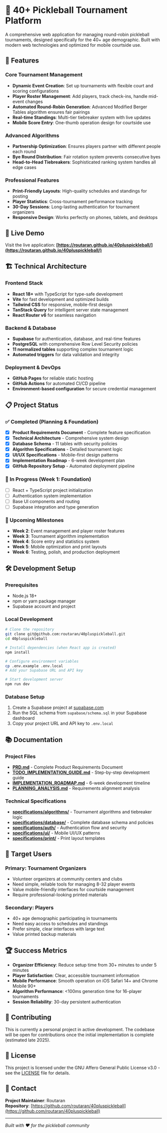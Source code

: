# 🏓 40+ Pickleball Tournament Platform

A comprehensive web application for managing round-robin pickleball tournaments, designed specifically for the 40+ age demographic. Built with modern web technologies and optimized for mobile courtside use.

## 🌟 Features

### Core Tournament Management
- **Dynamic Event Creation**: Set up tournaments with flexible court and scoring configurations
- **Player Roster Management**: Add players, track check-ins, handle mid-event changes
- **Automated Round-Robin Generation**: Advanced Modified Berger Tables algorithm ensures fair pairings
- **Real-time Standings**: Multi-tier tiebreaker system with live updates
- **Mobile Score Entry**: One-thumb operation design for courtside use

### Advanced Algorithms
- **Partnership Optimization**: Ensures players partner with different people each round
- **Bye Round Distribution**: Fair rotation system prevents consecutive byes
- **Head-to-Head Tiebreakers**: Sophisticated ranking system handles all edge cases

### Professional Features
- **Print-Friendly Layouts**: High-quality schedules and standings for posting
- **Player Statistics**: Cross-tournament performance tracking
- **30-Day Sessions**: Long-lasting authentication for tournament organizers
- **Responsive Design**: Works perfectly on phones, tablets, and desktops

## 🚀 Live Demo

Visit the live application: **[https://routaran.github.io/40pluspickleball/](https://routaran.github.io/40pluspickleball/)**

## 🏗️ Technical Architecture

### Frontend Stack
- **React 18+** with TypeScript for type-safe development
- **Vite** for fast development and optimized builds
- **Tailwind CSS** for responsive, mobile-first design
- **TanStack Query** for intelligent server state management
- **React Router v6** for seamless navigation

### Backend & Database
- **Supabase** for authentication, database, and real-time features
- **PostgreSQL** with comprehensive Row Level Security policies
- **11 normalized tables** supporting complex tournament logic
- **Automated triggers** for data validation and integrity

### Deployment & DevOps
- **GitHub Pages** for reliable static hosting
- **GitHub Actions** for automated CI/CD pipeline
- **Environment-based configuration** for secure credential management

## 📋 Project Status

### ✅ Completed (Planning & Foundation)
- [x] **Product Requirements Document** - Complete feature specification
- [x] **Technical Architecture** - Comprehensive system design
- [x] **Database Schema** - 11 tables with security policies
- [x] **Algorithm Specifications** - Detailed tournament logic
- [x] **UI/UX Specifications** - Mobile-first design patterns
- [x] **Implementation Roadmap** - 6-week development plan
- [x] **GitHub Repository Setup** - Automated deployment pipeline

### 🔄 In Progress (Week 1: Foundation)
- [ ] React + TypeScript project initialization
- [ ] Authentication system implementation
- [ ] Base UI components and routing
- [ ] Supabase integration and type generation

### 📅 Upcoming Milestones
- **Week 2**: Event management and player roster features
- **Week 3**: Tournament algorithm implementation
- **Week 4**: Score entry and statistics system
- **Week 5**: Mobile optimization and print layouts
- **Week 6**: Testing, polish, and production deployment

## 🛠️ Development Setup

### Prerequisites
- Node.js 18+ 
- npm or yarn package manager
- Supabase account and project

### Local Development
```bash
# Clone the repository
git clone git@github.com:routaran/40pluspickleball.git
cd 40pluspickleball

# Install dependencies (when React app is created)
npm install

# Configure environment variables
cp .env.example .env.local
# Add your Supabase URL and API key

# Start development server
npm run dev
```

### Database Setup
1. Create a Supabase project at [supabase.com](https://supabase.com)
2. Run the SQL schema from `supabase/schema.sql` in your Supabase dashboard
3. Copy your project URL and API key to `.env.local`

## 📚 Documentation

### Project Files
- **[PRD.md](./PRD.md)** - Complete Product Requirements Document
- **[TODO_IMPLEMENTATION_GUIDE.md](./TODO_IMPLEMENTATION_GUIDE.md)** - Step-by-step development guide
- **[IMPLEMENTATION_ROADMAP.md](./IMPLEMENTATION_ROADMAP.md)** - 6-week development timeline
- **[PLANNING_ANALYSIS.md](./PLANNING_ANALYSIS.md)** - Requirements alignment analysis

### Technical Specifications
- **[specifications/algorithms/](./specifications/algorithms/)** - Tournament algorithms and tiebreaker logic
- **[specifications/database/](./specifications/database/)** - Complete database schema and policies
- **[specifications/auth/](./specifications/auth/)** - Authentication flow and security
- **[specifications/ui/](./specifications/ui/)** - Mobile UI/UX patterns
- **[specifications/print/](./specifications/print/)** - Print layout templates

## 🎯 Target Users

### Primary: Tournament Organizers
- Volunteer organizers at community centers and clubs
- Need simple, reliable tools for managing 8-32 player events
- Value mobile-friendly interfaces for courtside management
- Require professional-looking printed materials

### Secondary: Players
- 40+ age demographic participating in tournaments
- Need easy access to schedules and standings
- Prefer simple, clear interfaces with large text
- Value printed backup materials

## 🏆 Success Metrics

- **Organizer Efficiency**: Reduce setup time from 30+ minutes to under 5 minutes
- **Player Satisfaction**: Clear, accessible tournament information
- **Mobile Performance**: Smooth operation on iOS Safari 14+ and Chrome Mobile 90+
- **Algorithm Performance**: <100ms generation time for 16-player tournaments
- **Session Reliability**: 30-day persistent authentication

## 🤝 Contributing

This is currently a personal project in active development. The codebase will be open for contributions once the initial implementation is complete (estimated late 2025).

## 📄 License

This project is licensed under the GNU Affero General Public License v3.0 - see the [LICENSE](LICENSE) file for details.

## 📧 Contact

**Project Maintainer**: Routaran  
**Repository**: [https://github.com/routaran/40pluspickleball](https://github.com/routaran/40pluspickleball)

---

*Built with ❤️ for the pickleball community*
